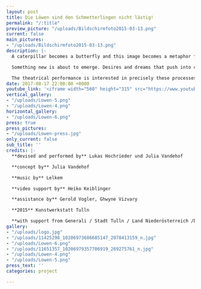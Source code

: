 ```yaml
---
layout: post
title: Die Löwen sind den Schmetterlingen nicht lästig!
permalink: "/:title"
preview_picture: "/uploads/Bildschirmfoto2015-03-13.png"
current: false
main_pictures:
- "/uploads/Bildschirmfoto2015-03-13.png"
description: |-
  A caterpillar becomes a butterfly and this image becomes a metaphor for change. But what happens in between? In secret? What happens before a change becomes visible? The theater performance is interested in exactly these processes; the resistance and euphoria; the unspeakable, that first has to understand itself as reality. Visual art, acting and music meet and make theater together!

  Something new is about to emerge. Desires and dreams that push into consciousness; old structures that no longer fit in existing form;   Step by step. Sometimes timid, then loud and stomping, euphoria meets with resistance.

  The theatrical performance is interested in precisely these processes, which are made visible through the means of the performing and fine arts, supported by live music.
date: 2017-08-17 22:00:00 +0000
youtube_link: '<iframe width="560" height="315" src="https://www.youtube.com/embed/NCu9afXPvPM" frameborder="0" allow="accelerometer; autoplay; encrypted-media; gyroscope; picture-in-picture" allowfullscreen></iframe>'
vertical_gallery:
- "/uploads/Lowen-5.png"
- "/uploads/Lowen-4.png"
horizontal_gallery:
- "/uploads/Lowen-6.png"
press: true
press_pictures:
- "/uploads/Lowen-press.jpg"
only_current: false
sub_title: ''
credits: |-
  **devised and performed by** Lukas Hochrieder und Julia Vandehof

  **concept by** Julia Vandehof

  **music by** Lelkem

  **video support by** Heiko Keiblinger

  **assistance by** Gerold Vogler, Ghwyne Vizvary

  **2015** Kunstwerkstatt Tulln

  **with support from Generali / Stadt Tulln / Land Niederösterreich /Doing Music / Alfred Gebauer**
gallery:
- "/uploads/logo.jpg"
- "/uploads/11425298_10206973686685147_2078413159_n.jpg"
- "/uploads/Lowen-6.png"
- "/uploads/11651357_10206979357706919_269275761_n.jpg"
- "/uploads/Lowen-4.png"
- "/uploads/Lowen-5.png"
press_text: ''
categories: project

---
```


